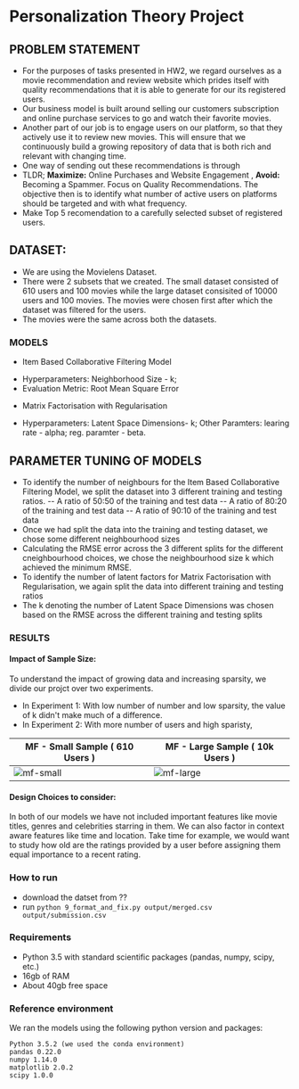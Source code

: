 # Personalization Theory Project

## PROBLEM STATEMENT
- For the purposes of tasks presented in HW2, we regard ourselves as a movie recommendation and review website which prides itself with quality recommendations that it is able to generate for our its registered users. 
- Our business model is built around selling our customers subscription and online purchase services to go and watch their favorite movies. 
- Another part of our job is to engage users on our platform, so that they actively use it to review new movies. This will ensure that we continuously build a growing repository of data that is both rich and relevant with changing time.
- One way of sending out these recommendations is through
- TLDR; **Maximize:** Online Purchases and Website Engagement , **Avoid:** Becoming a Spammer. Focus on Quality Recommendations. The objective then is to identify what number of active users on platforms should be targeted and with what frequency.
- Make Top 5 recomendation to a carefully selected subset of registered users.

## DATASET:
- We are using the Movielens Dataset. 
- There were 2 subsets that we created. The small dataset consisted of 610 users and 100 movies while the large dataset consisited of 10000 users and 100 movies. The movies were chosen first after which the dataset was filtered for the users. 
- The movies were the same across both the datasets. 

### MODELS
- Item Based Collaborative Filtering Model
* Hyperparameters: Neighborhood Size - k; 
* Evaluation Metric: Root Mean Square Error
- Matrix Factorisation with Regularisation
* Hyperparameters: Latent Space Dimensions- k; Other Paramters: learing rate - alpha; reg. paramter - beta.

## PARAMETER TUNING OF MODELS
- To identify the number of neighbours for the Item Based Collaborative Filtering Model, we split the dataset into 3 different training and testing ratios. 
-- A ratio of 50:50 of the training and test data
-- A ratio of 80:20 of the training and test data
-- A ratio of 90:10 of the training and test data
- Once we had split the data into the training and testing dataset, we chose some different neighbourhood sizes 
- Calculating the RMSE error across the 3 different splits for the different cneighbourhood choices, we chose the neighbourhood size k which achieved the minimum RMSE. 
- To identify the number of latent factors for Matrix Factorisation with Regularisation, we again split the data into different training and testing ratios
- The k denoting the number of Latent Space Dimensions was chosen based on the RMSE across the different training and testing splits

### RESULTS
#### Impact of Sample Size: 
To understand the impact of growing data and increasing sparsity, we divide our projct over two experiments.
- In Experiment 1: With low number of number and low sparsity, the value of k didn't make much of a difference.
- In Experiment 2: With more number of users and high sparisty, 

| MF - Small Sample ( 610 Users )  |  MF - Large Sample ( 10k Users )|
|----------------------------------|---------------------------------|
|![mf-small](https://user-images.githubusercontent.com/16842872/48116537-6a09bd00-e234-11e8-9074-e6dc4f84e3f5.png)|![mf-large](https://user-images.githubusercontent.com/16842872/48116509-552d2980-e234-11e8-9c89-6b7cbd29f3eb.png)


#### Design Choices to consider: 
In both of our models we have not included important features like movie titles, genres and celebrities starring in  them. We can also factor in context aware features like time and location. Take time for example, we would want to study how old are the ratings provided by a user before assigning them equal importance to a recent rating.

### How to run
* download the datset from ??
* run `python 9_format_and_fix.py output/merged.csv output/submission.csv`

### Requirements
* Python 3.5 with standard scientific packages (pandas, numpy, scipy, etc.)
* 16gb of RAM
* About 40gb free space

### Reference environment
We ran the models using the following python version and packages:
```
Python 3.5.2 (we used the conda environment)
pandas 0.22.0
numpy 1.14.0
matplotlib 2.0.2
scipy 1.0.0
```

